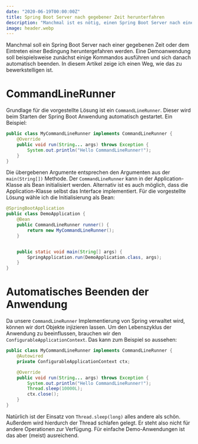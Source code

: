 ```yaml
---
date: "2020-06-19T00:00:00Z"
title: Spring Boot Server nach gegebener Zeit herunterfahren
description: "Manchmal ist es nötig, einen Spring Boot Server nach einer bestimmten Zeit oder Bedingung automatisch herunterzufahren. In diesem Artikel zeige ich, wie dies mithilfe eines CommandLineRunner bewerkstelligt werden kann. Wir werden eine Demoanwendung erstellen, die einige Kommandos ausführt und sich anschließend selbst beendet."
image: header.webp
---
```


Manchmal soll ein Spring Boot Server nach einer gegebenen Zeit oder dem Eintreten einer Bedingung heruntergefahren werden.
Eine Demoanwendung soll beispielsweise zunächst einige Kommandos ausführen und sich danach automatisch beenden.
In diesem Artikel zeige ich einen Weg, wie das zu bewerkstelligen ist.

# CommandLineRunner

Grundlage für die vorgestellte Lösung ist ein `CommandLineRunner`.
Dieser wird beim Starten der Spring Boot Anwendung automatisch gestartet.
Ein Beispiel:

```java
public class MyCommandLineRunner implements CommandLineRunner {
    @Override
    public void run(String... args) throws Exception {
        System.out.println("Hello CommandLineRunner!");
    }
}
```

Die übergebenen Argumente entsprechen den Argumenten aus der `main(String[])` Methode.
Der `CommandLineRunner` kann in der Application-Klasse als Bean initialisiert werden.
Alternativ ist es auch möglich, dass die Application-Klasse selbst das Interface implementiert.
Für die vorgestellte Lösung wähle ich die Initialisierung als Bean:

```java
@SpringBootApplication
public class DemoApplication {
    @Bean
    public CommandLineRunner runner() {
        return new MyCommandLineRunner();
    }


    public static void main(String[] args) {
        SpringApplication.run(DemoApplication.class, args);
    }
}
```

# Automatisches Beenden der Anwendung

Da unsere `CommandLineRunner` Implementierung von Spring verwaltet wird, können wir dort Objekte injizieren lassen.
Um den Lebenszyklus der Anwendung zu beeinflussen, brauchen wir den `ConfigurableApplicationContext`.
Das kann zum Beispiel so aussehen:

```java
public class MyCommandLineRunner implements CommandLineRunner {
    @Autowired
    private ConfigurableApplicationContext ctx;

    @Override
    public void run(String... args) throws Exception {
        System.out.println("Hello CommandLineRunner!");
        Thread.sleep(10000L);
        ctx.close();
    }
}
```

Natürlich ist der Einsatz von `Thread.sleep(long)` alles andere als schön.
Außerdem wird hierdurch der Thread schlafen gelegt.
Er steht also nicht für andere Operationen zur Verfügung.
Für einfache Demo-Anwendungen ist das aber (meist) ausreichend.
